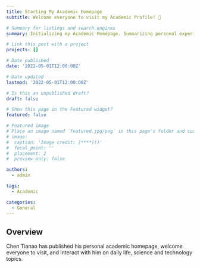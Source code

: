 ```yaml
---
title: Starting My Academic Homepage 
subtitle: Welcome everyone to visit my Academic Profile! 👋

# Summary for listings and search engines
summary: Initializing my Academic Homepage. Summarizing personal experience and recording the growth track.

# Link this post with a project
projects: []

# Date published
date: '2022-05-01T12:00:00Z'

# Date updated
lastmod: '2022-05-01T12:00:00Z'

# Is this an unpublished draft?
draft: false

# Show this page in the Featured widget?
featured: false

# Featured image
# Place an image named `featured.jpg/png` in this page's folder and customize its options here.
# image:
#  caption: 'Image credit: [****]()'
#  focal_point: ''
#  placement: 2
#  preview_only: false

authors:
  - admin

tags:
  - Academic

categories:
  - General
---
```


## Overview
  Chen Tianao has published his personal academic homepage, welcome everyone to visit, and interact with him on daily life, science and technology topics.

